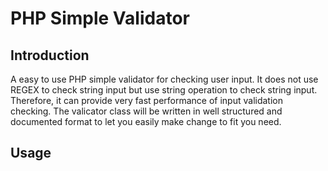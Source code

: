 PHP Simple Validator
====================

Introduction
------------
A easy to use PHP simple validator for checking user input. It does not use REGEX to check string input but use string operation to check string input. Therefore, it can provide very fast performance of input validation checking. The valicator class will be written in well structured and documented format to let you easily make change to fit you need.

Usage
-----
